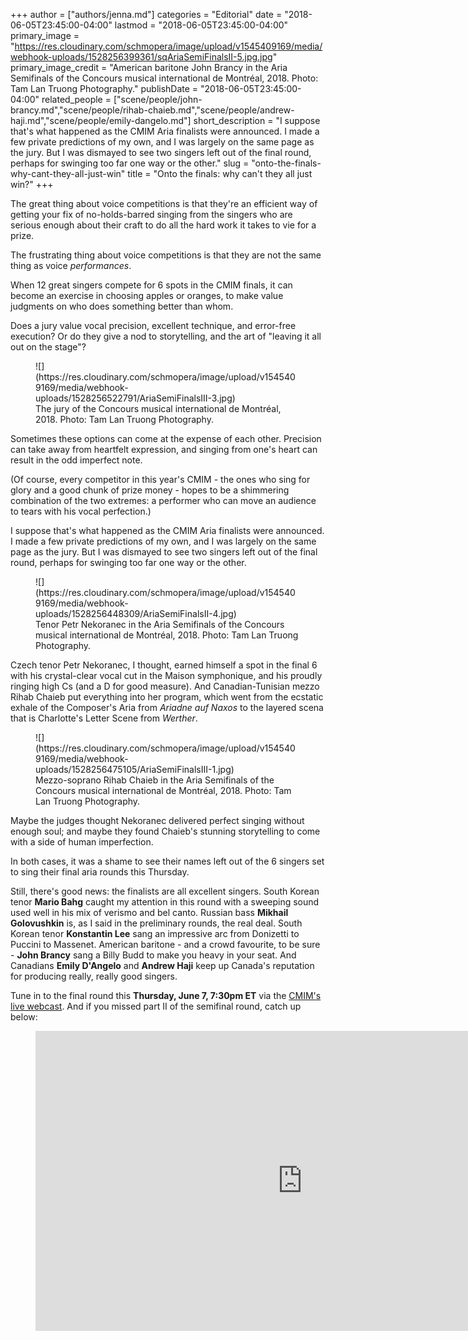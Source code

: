 +++
author = ["authors/jenna.md"]
categories = "Editorial"
date = "2018-06-05T23:45:00-04:00"
lastmod = "2018-06-05T23:45:00-04:00"
primary_image = "https://res.cloudinary.com/schmopera/image/upload/v1545409169/media/webhook-uploads/1528256399361/sqAriaSemiFinalsII-5.jpg.jpg"
primary_image_credit = "American baritone John Brancy in the Aria Semifinals of the Concours musical international de Montréal, 2018. Photo: Tam Lan Truong Photography."
publishDate = "2018-06-05T23:45:00-04:00"
related_people = ["scene/people/john-brancy.md","scene/people/rihab-chaieb.md","scene/people/andrew-haji.md","scene/people/emily-dangelo.md"]
short_description = "I suppose that&#039;s what happened as the CMIM Aria finalists were announced. I made a few private predictions of my own, and I was largely on the same page as the jury. But I was dismayed to see two singers left out of the final round, perhaps for swinging too far one way or the other."
slug = "onto-the-finals-why-cant-they-all-just-win"
title = "Onto the finals: why can&#039;t they all just win?"
+++

The great thing about voice competitions is that they're an efficient way of getting your fix of no-holds-barred singing from the singers who are serious enough about their craft to do all the hard work it takes to vie for a prize.

The frustrating thing about voice competitions is that they are not the same thing as voice *performances*. 

When 12 great singers compete for 6 spots in the CMIM finals, it can become an exercise in choosing apples or oranges, to make value judgments on who does something better than whom. 

Does a jury value vocal precision, excellent technique, and error-free execution? Or do they give a nod to storytelling, and the art of "leaving it all out on the stage"? 

<figure data-type="image">
![](https://res.cloudinary.com/schmopera/image/upload/v1545409169/media/webhook-uploads/1528256522791/AriaSemiFinalsIII-3.jpg)
<figcaption>The jury of the Concours musical international de Montréal, 2018. Photo: Tam Lan Truong Photography.</figcaption>
</figure>

Sometimes these options can come at the expense of each other. Precision can take away from heartfelt expression, and singing from one's heart can result in the odd imperfect note.

(Of course, every competitor in this year's CMIM - the ones who sing for glory and a good chunk of prize money - hopes to be a shimmering combination of the two extremes: a performer who can move an audience to tears with his vocal perfection.)

I suppose that's what happened as the CMIM Aria finalists were announced. I made a few private predictions of my own, and I was largely on the same page as the jury. But I was dismayed to see two singers left out of the final round, perhaps for swinging too far one way or the other.

<figure data-type="image">
![](https://res.cloudinary.com/schmopera/image/upload/v1545409169/media/webhook-uploads/1528256448309/AriaSemiFinalsII-4.jpg)
<figcaption>Tenor Petr Nekoranec in the Aria Semifinals of the Concours musical international de Montréal, 2018. Photo: Tam Lan Truong Photography.</figcaption>
</figure>

Czech tenor Petr Nekoranec, I thought, earned himself a spot in the final 6 with his crystal-clear vocal cut in the Maison symphonique, and his proudly ringing high Cs (and a D for good measure). And Canadian-Tunisian mezzo Rihab Chaieb put everything into her program, which went from the ecstatic exhale of the Composer's Aria from *Ariadne auf Naxos* to the layered scena that is Charlotte's Letter Scene from *Werther*. 

<figure data-type="image">
![](https://res.cloudinary.com/schmopera/image/upload/v1545409169/media/webhook-uploads/1528256475105/AriaSemiFinalsIII-1.jpg)
<figcaption>Mezzo-soprano Rihab Chaieb in the Aria Semifinals of the Concours musical international de Montréal, 2018. Photo: Tam Lan Truong Photography.</figcaption>
</figure>

Maybe the judges thought Nekoranec delivered perfect singing without enough soul; and maybe they found Chaieb's stunning storytelling to come with a side of human imperfection.

In both cases, it was a shame to see their names left out of the 6 singers set to sing their final aria rounds this Thursday.

Still, there's good news: the finalists are all excellent singers. South Korean tenor **Mario Bahg** caught my attention in this round with a sweeping sound used well in his mix of verismo and bel canto. Russian bass **Mikhail Golovushkin** is, as I said in the preliminary rounds, the real deal. South Korean tenor **Konstantin Lee** sang an impressive arc from Donizetti to Puccini to Massenet. American baritone - and a crowd favourite, to be sure - **John Brancy** sang a Billy Budd to make you heavy in your seat. And Canadians **Emily D'Angelo** and **Andrew Haji** keep up Canada's reputation for producing really, really good singers.

Tune in to the final round this **Thursday, June 7, 7:30pm ET** via the [CMIM's live webcast](https://concoursmontreal.ca/en/live/). And if you missed part II of the semifinal round, catch up below:

<figure data-type="video">
<iframe width="854" height="480" src="https://www.youtube.com/embed/
gCOPWbzu04o" frameborder="0" allow="autoplay; encrypted-media" allowfullscreen></iframe>
</figure>
